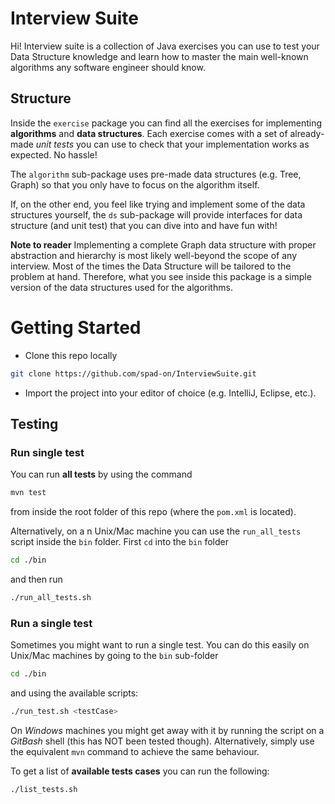 # Interview Suite

Hi! Interview suite is a collection of Java exercises you can use to test your Data Structure knowledge and learn how to master the main well-known algorithms any software engineer should know. 


## Structure

Inside the `exercise` package you can find all the exercises for implementing **algorithms** and **data structures**. Each exercise comes with a set of already-made *unit tests* you can use to check that your implementation works as expected. No hassle!

The `algorithm` sub-package uses pre-made data structures (e.g. Tree, Graph) so that you only have to focus on the algorithm itself.

If, on the other end, you feel like trying and implement some of the data structures yourself, the `ds` sub-package will provide interfaces for data structure (and unit test) that you can dive into and have fun with!

**Note to reader**
Implementing a complete Graph data structure with proper abstraction and hierarchy is most likely well-beyond the scope of any interview. Most of the times the Data Structure will be tailored to the problem at hand. Therefore, what you see inside this package is a simple version of the data structures used for the algorithms. 

# Getting Started

- Clone this repo locally
```Bash
git clone https://github.com/spad-on/InterviewSuite.git
```

- Import the project into your editor of choice (e.g. IntelliJ, Eclipse, etc.).

## Testing

### Run single test
You can run **all tests** by using the command
```bash
mvn test
```
from inside the root folder of this repo (where the `pom.xml` is located).

Alternatively, on a n Unix/Mac machine you can use the `run_all_tests` script inside the `bin` folder.
First `cd` into the `bin` folder
```bash
cd ./bin
```
and then run
```bash
./run_all_tests.sh
```

### Run a single test
Sometimes you might want to run a single test. You can do this easily on Unix/Mac machines by going to the `bin` sub-folder
```bash
cd ./bin
```
 and using the available scripts:
```bash
./run_test.sh <testCase>
```
On *Windows* machines you might get away with it by running the script on a *GitBash* shell (this has NOT been tested though). Alternatively, simply use the equivalent `mvn` command to achieve the same behaviour.

To get a list of **available tests cases** you can run the following:
```bash
./list_tests.sh
```
